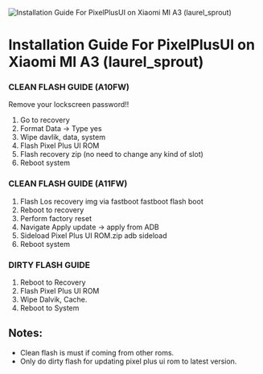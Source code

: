 ![Installation Guide For PixelPlusUI on Xiaomi MI A3 (laurel_sprout)](https://i.imgur.com/pmZkslu.png "Installation")

# Installation Guide For PixelPlusUI on Xiaomi MI A3 (laurel_sprout)

### CLEAN FLASH GUIDE (A10FW)
Remove your lockscreen password!!
1. Go to recovery
2. Format Data -> Type yes
3. Wipe davlik, data, system
4. Flash Pixel Plus UI ROM
5. Flash recovery zip (no need to change any kind of slot)
6. Reboot system

### CLEAN FLASH GUIDE (A11FW)
1. Flash Los recovery img via fastboot
   fastboot flash boot <name of the file>
2. Reboot to recovery
3. Perform factory reset
4. Navigate Apply update -> apply from ADB
5. Sideload Pixel Plus UI ROM.zip
   adb sideload <rom zip name>
6. Reboot system

### DIRTY FLASH GUIDE
1. Reboot to Recovery
3. Flash Pixel Plus UI ROM
4. Wipe Dalvik, Cache.
5. Reboot to System

## Notes:
- Clean flash is must if coming from other roms.
- Only do dirty flash for updating pixel plus ui rom to latest version.
